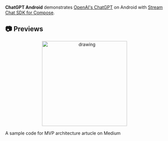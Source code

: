**ChatGPT Android** demonstrates [OpenAI's ChatGPT](https://chat.openai.com/chat) on Android with [Stream Chat SDK for Compose](https://getstream.io/chat/sdk/compose?utm_source=Github&utm_medium=Github_Repo_Content_Ad&utm_content=Developer&utm_campaign=Github_Dec2022_Jaewoong_ChatGPT&utm_term=DevRelOss).

## 📷 Previews
<p align="center">
<img src="https://user-images.githubusercontent.com/88928420/226022859-ed665b00-659b-4148-af8b-c56663eb6da6.mp4
" alt="drawing" width="270px" />

</p>
A sample code for MVP architecture artucle on Medium




